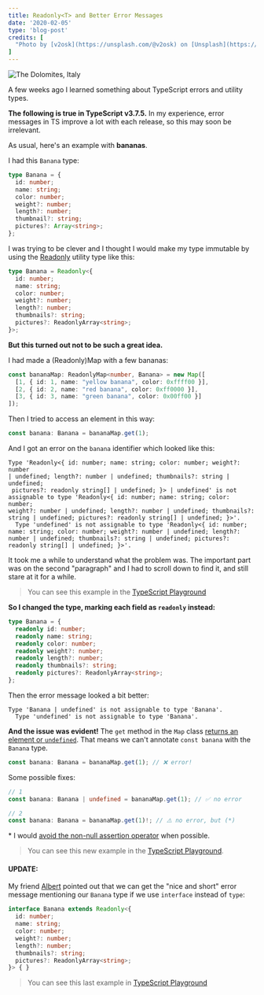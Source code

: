 ```yaml
---
title: Readonly<T> and Better Error Messages
date: '2020-02-05'
type: 'blog-post'
credits: [
  "Photo by [v2osk](https://unsplash.com/@v2osk) on [Unsplash](https://unsplash.com/s/photos/dolomites)"
]
---
```


![The Dolomites, Italy](https://images.unsplash.com/photo-1499336315816-097655dcfbda?ixlib=rb-1.2.1&ixid=eyJhcHBfaWQiOjEyMDd9&auto=format&fit=crop&w=2110&q=80)

A few weeks ago I learned something about TypeScript errors and utility types.

**The following is true in TypeScript v3.7.5.** In my experience, error messages in TS improve a lot with each release, so this may soon be irrelevant.

As usual, here's an example with **bananas**.

I had this `Banana` type:

```ts
type Banana = {
  id: number;
  name: string;
  color: number;
  weight?: number;
  length?: number;
  thumbnail?: string;
  pictures?: Array<string>;
};
```

I was trying to be clever and I thought I would make my type immutable by using the [Readonly<T>](https://www.typescriptlang.org/docs/handbook/utility-types.html#readonlyt) utility type like this:

```ts
type Banana = Readonly<{
  id: number;
  name: string;
  color: number;
  weight?: number;
  length?: number;
  thumbnails?: string;
  pictures?: ReadonlyArray<string>;
}>;
```

**But this turned out not to be such a great idea.**

 I had made a (Readonly)Map with a few bananas:

```ts
const bananaMap: ReadonlyMap<number, Banana> = new Map([
  [1, { id: 1, name: "yellow banana", color: 0xffff00 }],
  [2, { id: 2, name: "red banana", color: 0xff0000 }],
  [3, { id: 3, name: "green banana", color: 0x00ff00 }]
]);
```

Then I tried to access an element in this way:

```ts
const banana: Banana = bananaMap.get(1);
```

And I got an error on the `banana` identifier which looked like this:

```
Type 'Readonly<{ id: number; name: string; color: number; weight?: number 
| undefined; length?: number | undefined; thumbnails?: string | undefined;
 pictures?: readonly string[] | undefined; }> | undefined' is not 
assignable to type 'Readonly<{ id: number; name: string; color: number; 
weight?: number | undefined; length?: number | undefined; thumbnails?: 
string | undefined; pictures?: readonly string[] | undefined; }>'.
  Type 'undefined' is not assignable to type 'Readonly<{ id: number; 
name: string; color: number; weight?: number | undefined; length?: 
number | undefined; thumbnails?: string | undefined; pictures?: 
readonly string[] | undefined; }>'.
```

It took me a while to understand what the problem was. The important part was on the second "paragraph" and I had to scroll down to find it, and still stare at it for a while.

> You can see this example in the [TypeScript Playground](https://www.typescriptlang.org/play/#code/FAFwngDgpgBAQgQwHbITAvDASlBATAeyQBswAeAb2BhgEs8AuGJAVwFsAjKAJwG5rmCNlCYBnEN1pIA5vxoBjAsQLcmrTjzkwA7lFrSAFiAD8a9lz4DiUGSAOnm5zQLvmUtYqIfjJMrRFp5EBZuKC8mHHwiUgBBbm4Ech8paQA+fgBfdOBgRSRxGA5UFABZBAgI3EISMDKIMnULABp4YoRUjGYobRg6gAoAbQEBgEYWijpGGDHBYSYAIjAoYmUeopQUeZbFZVUYAAYADwAzU+P9-ZgMgF0m4YAmccmmR9mRGHnQvEK2rZgdlRMI6nC4XK63YYAZie9CY0LeC2koRsPw2CD+AL2RwuIMuN2A1wAlPxckQCutUExEGjOhTSuUAHTSKAgPojYlAA)

**So I changed the type, marking each field as `readonly` instead:**

```ts
type Banana = {
  readonly id: number;
  readonly name: string;
  readonly color: number;
  readonly weight?: number;
  readonly length?: number;
  readonly thumbnails?: string;
  readonly pictures?: ReadonlyArray<string>;
};
```

Then the error message looked a bit better:

```
Type 'Banana | undefined' is not assignable to type 'Banana'.
  Type 'undefined' is not assignable to type 'Banana'.
```

**And the issue was evident!** The `get` method in the `Map` class [returns an element or `undefined`](https://developer.mozilla.org/en-US/docs/Web/JavaScript/Reference/Global_Objects/Map/get#Return_value). That means we can't annotate `const banana` with the `Banana` type.

```ts
const banana: Banana = bananaMap.get(1); // ❌ error!
```

Some possible fixes:

```ts
// 1
const banana: Banana | undefined = bananaMap.get(1); // ✅ no error

// 2
const banana: Banana = bananaMap.get(1)!; // ⚠️ no error, but (*)
```

\* I would [avoid the non-null assertion operator](https://juliangaramendy.dev/null-checking/) when possible.

> You can see this new example in the [TypeScript Playground](https://www.typescriptlang.org/play/#code/FAFwngDgpgBAQgQwHbITAvDA3sGMBOUCAJgPZIA2YMAlsQFwxICuAtgEZT4DcuBRZStRSsojAM4h8NJAHNeeQiXJUYAY1IVS+Riw5cF-ZUJgB3KDVkALEAH5dbTjz5LBqilDkgr9po4MuAirU3o4oNBTivpLScoauwTAQNGogzIRRjABKQUIAgvj4CGAAPDEysgB8vAC+vMAaSJIw7KgoALIIENm5VJ0QJXpOADTwbQiVGExQpjD9ABQA2nyLAIyjWLQMMOtMCKKMAERgUBRas60oKIejGlo6MAAMAB4AZu+vj48wNQC6wysAEwbLaMYF7A4wQ6EYgtcY3dSabSMF7vL5fH7-FYAZhBdEYuIhYihskInjhVwQCLuyKezy+aO+f2AvwAlPVGs1LqhGIhKVNuR0ugA6WRQEDzVbsmAAehlMC4+G0wAa5GarGKnD5PLG-IAPjBmEhiFBXjIoLDMIKEP1ReLJdK5UxSArCsrVU0QDAEOJxFwQBbtSheeMBeNbWKJVKAITcWXypAuxXaIA).

#### UPDATE:

My friend [Albert](https://twitter.com/aplanap) pointed out that we can get the "nice and short" error message mentioning our `Banana` type if we use `interface` instead of `type`:

```ts
interface Banana extends Readonly<{
  id: number;
  name: string;
  color: number;
  weight?: number;
  length?: number;
  thumbnails?: string;
  pictures?: ReadonlyArray<string>;
}> { }
```

> You can see this last example in [TypeScript Playground](https://www.typescriptlang.org/play/#code/FASwdgLgpgTgZgQwMZQAQCEFiw1UAe0YAJgM6oBKUCxA9mADYCeAPAN7CqojEBcqYAK4BbAEawA3JwEJhUfqQgxwAcylcktBrRj8hYydIDuUECoAWEAPx6R4mOtQMoYFRHM2Bdw13d3sIAyknorKro4ADiBIEIIwUMH8VDT0zACCMDAIrKGqAHxSAL55qGyohcDAmmCKqKI42ACyCBFJ1HSMTM0RLPr2ADQYDQglALwCUEao3QAUANrScwCMg2U8-CsycvwARExQDNpT9djYO4Oa2rqoAAz4cA9wNzflALr9iwBMq9x8qN9beSoHbxYh1YbnVCXHT8O4PZ7PN4fLhzADMP3WqHRgN2KniLnBpwQkOh1zuz3hL0Kr2ArwAlFIqvRaiccPxMETUONWU0WgA6FRQCAzJYMoA)